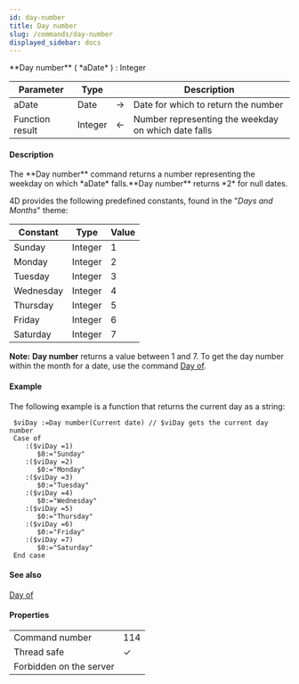 ```yaml
---
id: day-number
title: Day number
slug: /commands/day-number
displayed_sidebar: docs
---
```


<!--REF #_command_.Day number.Syntax-->**Day number** ( *aDate* ) : Integer<!-- END REF-->
<!--REF #_command_.Day number.Params-->
| Parameter | Type |  | Description |
| --- | --- | --- | --- |
| aDate | Date | &#8594;  | Date for which to return the number |
| Function result | Integer | &#8592; | Number representing the weekday on which date falls |

<!-- END REF-->

#### Description 

<!--REF #_command_.Day number.Summary-->The **Day number** command returns a number representing the weekday on which *aDate* falls.<!-- END REF-->**Day number** returns *2* for null dates. 

4D provides the following predefined constants, found in the "*Days and Months*" theme:

| Constant  | Type    | Value |
| --------- | ------- | ----- |
| Sunday    | Integer | 1     |
| Monday    | Integer | 2     |
| Tuesday   | Integer | 3     |
| Wednesday | Integer | 4     |
| Thursday  | Integer | 5     |
| Friday    | Integer | 6     |
| Saturday  | Integer | 7     |

**Note:** **Day number** returns a value between 1 and 7\. To get the day number within the month for a date, use the command [Day of](day-of.md).

#### Example 

The following example is a function that returns the current day as a string:

```4d
 $viDay :=Day number(Current date) // $viDay gets the current day number
 Case of
    :($viDay =1)
       $0:="Sunday"
    :($viDay =2)
       $0:="Monday"
    :($viDay =3)
       $0:="Tuesday"
    :($viDay =4)
       $0:="Wednesday"
    :($viDay =5)
       $0:="Thursday"
    :($viDay =6)
       $0:="Friday"
    :($viDay =7)
       $0:="Saturday"
 End case
```

#### See also 

[Day of](day-of.md)  

#### Properties
|  |  |
| --- | --- |
| Command number | 114 |
| Thread safe | &check; |
| Forbidden on the server ||


